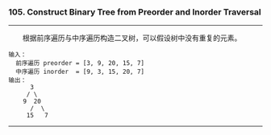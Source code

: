 ### 105. Construct Binary Tree from Preorder and Inorder Traversal

-----

&emsp;&emsp;根据前序遍历与中序遍历构造二叉树，可以假设树中没有重复的元素。

```text
输入：
  前序遍历 preorder = [3, 9, 20, 15, 7]
  中序遍历 inorder  = [9, 3, 15, 20, 7]
输出：
      3
     / \
    9  20
      /  \
     15   7
```

-----
